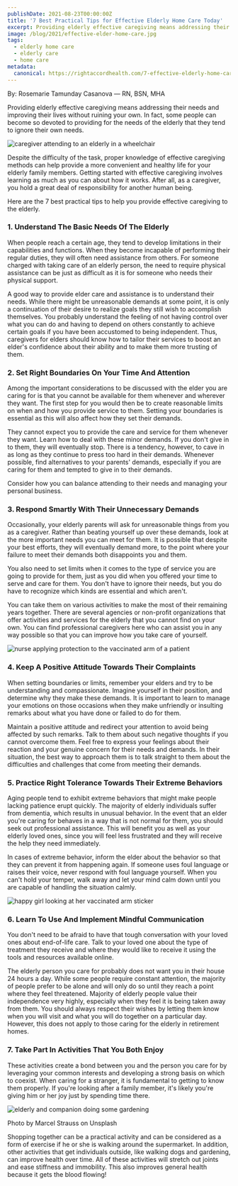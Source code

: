 ```yaml
---
publishDate: 2021-08-23T00:00:00Z
title: '7 Best Practical Tips for Effective Elderly Home Care Today'
excerpt: Providing elderly effective caregiving means addressing their needs and improving their lives without ruining your own. Here's the 7 best tips you can use today.
image: /blog/2021/effective-elder-home-care.jpg
tags:
  - elderly home care
  - elderly care
  - home care
metadata:
  canonical: https://rightaccordhealth.com/7-effective-elderly-home-care-tips
---
```



By: Rosemarie Tamunday Casanova — RN, BSN, MHA


Providing elderly effective caregiving means addressing their needs and improving their lives without ruining your own. In fact, some people can become so devoted to providing for the needs of the elderly that they tend to ignore their own needs.

![caregiver attending to an elderly in a wheelchair](/blog/2021/119235008_s.jpg)

Despite the difficulty of the task, proper knowledge of effective caregiving methods can help provide a more convenient and healthy life for your elderly family members. Getting started with effective caregiving involves learning as much as you can about how it works. After all, as a caregiver, you hold a great deal of responsibility for another human being.

Here are the 7 best practical tips to help you provide effective caregiving to the elderly.

### 1\. Understand The Basic Needs Of The Elderly

When people reach a certain age, they tend to develop limitations in their capabilities and functions. When they become incapable of performing their regular duties, they will often need assistance from others. For someone charged with taking care of an elderly person, the need to require physical assistance can be just as difficult as it is for someone who needs their physical support.

A good way to provide elder care and assistance is to understand their needs. While there might be unreasonable demands at some point, it is only a continuation of their desire to realize goals they still wish to accomplish themselves. You probably understand the feeling of not having control over what you can do and having to depend on others constantly to achieve certain goals if you have been accustomed to being independent. Thus, caregivers for elders should know how to tailor their services to boost an elder's confidence about their ability and to make them more trusting of them.

### 2\. Set Right Boundaries On Your Time And Attention

Among the important considerations to be discussed with the elder you are caring for is that you cannot be available for them whenever and wherever they want. The first step for you would then be to create reasonable limits on when and how you provide service to them. Setting your boundaries is essential as this will also affect how they set their demands.

They cannot expect you to provide the care and service for them whenever they want. Learn how to deal with these minor demands. If you don't give in to them, they will eventually stop. There is a tendency, however, to cave in as long as they continue to press too hard in their demands. Whenever possible, find alternatives to your parents' demands, especially if you are caring for them and tempted to give in to their demands.

Consider how you can balance attending to their needs and managing your personal business.

### 3\. Respond Smartly With Their Unnecessary Demands

Occasionally, your elderly parents will ask for unreasonable things from you as a caregiver. Rather than beating yourself up over these demands, look at the more important needs you can meet for them. It is possible that despite your best efforts, they will eventually demand more, to the point where your failure to meet their demands both disappoints you and them.

You also need to set limits when it comes to the type of service you are going to provide for them, just as you did when you offered your time to serve and care for them. You don't have to ignore their needs, but you do have to recognize which kinds are essential and which aren't.

You can take them on various activities to make the most of their remaining years together. There are several agencies or non-profit organizations that offer activities and services for the elderly that you cannot find on your own. You can find professional caregivers here who can assist you in any way possible so that you can improve how you take care of yourself.

![nurse applying protection to the vaccinated arm of a patient](/blog/2021/84799962_m.jpg)

### 4\. Keep A Positive Attitude Towards Their Complaints

When setting boundaries or limits, remember your elders and try to be understanding and compassionate. Imagine yourself in their position, and determine why they make these demands. It is important to learn to manage your emotions on those occasions when they make unfriendly or insulting remarks about what you have done or failed to do for them.

Maintain a positive attitude and redirect your attention to avoid being affected by such remarks. Talk to them about such negative thoughts if you cannot overcome them. Feel free to express your feelings about their reaction and your genuine concern for their needs and demands. In their situation, the best way to approach them is to talk straight to them about the difficulties and challenges that come from meeting their demands.

### 5\. Practice Right Tolerance Towards Their Extreme Behaviors

Aging people tend to exhibit extreme behaviors that might make people lacking patience erupt quickly. The majority of elderly individuals suffer from dementia, which results in unusual behavior. In the event that an elder you're caring for behaves in a way that is not normal for them, you should seek out professional assistance. This will benefit you as well as your elderly loved ones, since you will feel less frustrated and they will receive the help they need immediately.

In cases of extreme behavior, inform the elder about the behavior so that they can prevent it from happening again. If someone uses foul language or raises their voice, never respond with foul language yourself. When you can't hold your temper, walk away and let your mind calm down until you are capable of handling the situation calmly.

![happy girl looking at her vaccinated arm sticker](/blog/2021/38199425_s.jpg)

### 6\. Learn To Use And Implement Mindful Communication

You don't need to be afraid to have that tough conversation with your loved ones about end-of-life care. Talk to your loved one about the type of treatment they receive and where they would like to receive it using the tools and resources available online.

The elderly person you care for probably does not want you in their house 24 hours a day. While some people require constant attention, the majority of people prefer to be alone and will only do so until they reach a point where they feel threatened. Majority of elderly people value their independence very highly, especially when they feel it is being taken away from them. You should always respect their wishes by letting them know when you will visit and what you will do together on a particular day. However, this does not apply to those caring for the elderly in retirement homes.

### 7\. Take Part In Activities That You Both Enjoy

These activities create a bond between you and the person you care for by leveraging your common interests and developing a strong basis on which to coexist. When caring for a stranger, it is fundamental to getting to know them properly. If you're looking after a family member, it's likely you're giving him or her joy just by spending time there.

![elderly and companion doing some gardening](/blog/2021/marcel-strauss-X20w904N_Z4-unsplash.jpg)

Photo by Marcel Strauss on Unsplash

Shopping together can be a practical activity and can be considered as a form of exercise if he or she is walking around the supermarket. In addition, other activities that get individuals outside, like walking dogs and gardening, can improve health over time. All of these activities will stretch out joints and ease stiffness and immobility. This also improves general health because it gets the blood flowing!